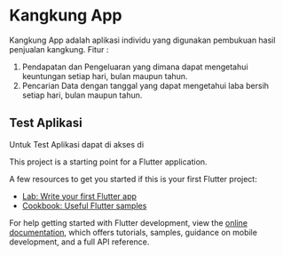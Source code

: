 # Kangkung App

Kangkung App adalah aplikasi individu yang digunakan pembukuan hasil penjualan kangkung.
Fitur : 
1. Pendapatan dan Pengeluaran yang dimana dapat mengetahui keuntungan setiap hari, bulan maupun tahun.
2. Pencarian Data dengan tanggal yang dapat mengetahui laba bersih setiap hari, bulan maupun tahun.

## Test Aplikasi 

Untuk Test Aplikasi dapat di akses di 

This project is a starting point for a Flutter application.

A few resources to get you started if this is your first Flutter project:

- [Lab: Write your first Flutter app](https://docs.flutter.dev/get-started/codelab)
- [Cookbook: Useful Flutter samples](https://docs.flutter.dev/cookbook)

For help getting started with Flutter development, view the
[online documentation](https://docs.flutter.dev/), which offers tutorials,
samples, guidance on mobile development, and a full API reference.
